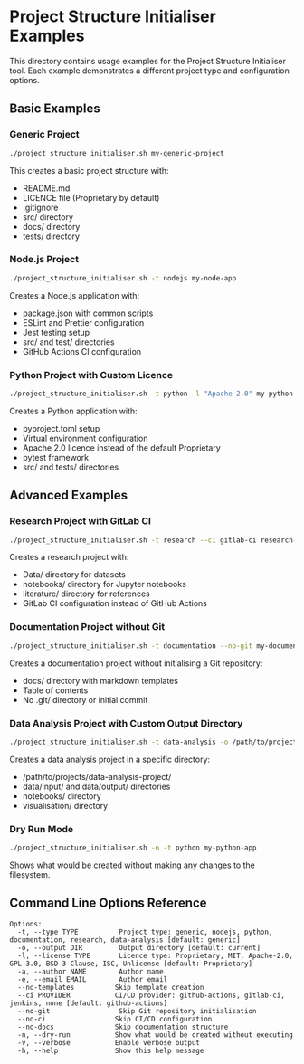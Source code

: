 # Project Structure Initialiser Examples

This directory contains usage examples for the Project Structure Initialiser tool. Each example demonstrates a different project type and configuration options.

## Basic Examples

### Generic Project

```bash
./project_structure_initialiser.sh my-generic-project
```

This creates a basic project structure with:
- README.md
- LICENCE file (Proprietary by default)
- .gitignore
- src/ directory
- docs/ directory
- tests/ directory

### Node.js Project

```bash
./project_structure_initialiser.sh -t nodejs my-node-app
```

Creates a Node.js application with:
- package.json with common scripts
- ESLint and Prettier configuration
- Jest testing setup
- src/ and test/ directories
- GitHub Actions CI configuration

### Python Project with Custom Licence

```bash
./project_structure_initialiser.sh -t python -l "Apache-2.0" my-python-app
```

Creates a Python application with:
- pyproject.toml setup
- Virtual environment configuration
- Apache 2.0 licence instead of the default Proprietary
- pytest framework
- src/ and tests/ directories

## Advanced Examples

### Research Project with GitLab CI

```bash
./project_structure_initialiser.sh -t research --ci gitlab-ci research-project
```

Creates a research project with:
- Data/ directory for datasets
- notebooks/ directory for Jupyter notebooks
- literature/ directory for references
- GitLab CI configuration instead of GitHub Actions

### Documentation Project without Git

```bash
./project_structure_initialiser.sh -t documentation --no-git my-documentation
```

Creates a documentation project without initialising a Git repository:
- docs/ directory with markdown templates
- Table of contents
- No .git/ directory or initial commit

### Data Analysis Project with Custom Output Directory

```bash
./project_structure_initialiser.sh -t data-analysis -o /path/to/projects/ data-analysis-project
```

Creates a data analysis project in a specific directory:
- /path/to/projects/data-analysis-project/
- data/input/ and data/output/ directories
- notebooks/ directory
- visualisation/ directory

### Dry Run Mode

```bash
./project_structure_initialiser.sh -n -t python my-python-app
```

Shows what would be created without making any changes to the filesystem.

## Command Line Options Reference

```
Options:
  -t, --type TYPE          Project type: generic, nodejs, python, documentation, research, data-analysis [default: generic]
  -o, --output DIR         Output directory [default: current]
  -l, --license TYPE       Licence type: Proprietary, MIT, Apache-2.0, GPL-3.0, BSD-3-Clause, ISC, Unlicense [default: Proprietary]
  -a, --author NAME        Author name
  -e, --email EMAIL        Author email
  --no-templates          Skip template creation
  --ci PROVIDER           CI/CD provider: github-actions, gitlab-ci, jenkins, none [default: github-actions]
  --no-git                 Skip Git repository initialisation
  --no-ci                 Skip CI/CD configuration
  --no-docs               Skip documentation structure
  -n, --dry-run           Show what would be created without executing
  -v, --verbose           Enable verbose output
  -h, --help              Show this help message
```